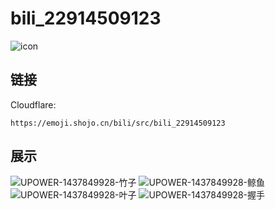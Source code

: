 # bili_22914509123
![icon](https://emoji.shojo.cn/bili/src/bili_22914509123/icon.png)
## 链接
Cloudflare:
```
https://emoji.shojo.cn/bili/src/bili_22914509123
```
## 展示
![UPOWER-1437849928-竹子](https://emoji.shojo.cn/bili/src/bili_22914509123/UPOWER-1437849928-竹子.png)
![UPOWER-1437849928-鲸鱼](https://emoji.shojo.cn/bili/src/bili_22914509123/UPOWER-1437849928-鲸鱼.png)
![UPOWER-1437849928-叶子](https://emoji.shojo.cn/bili/src/bili_22914509123/UPOWER-1437849928-叶子.png)
![UPOWER-1437849928-握手](https://emoji.shojo.cn/bili/src/bili_22914509123/UPOWER-1437849928-握手.png)
